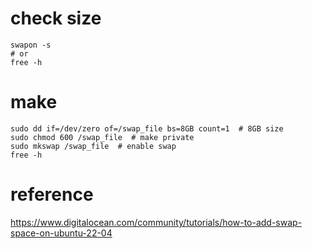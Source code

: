 
# check size
    swapon -s
    # or
    free -h

# make
    sudo dd if=/dev/zero of=/swap_file bs=8GB count=1  # 8GB size
    sudo chmod 600 /swap_file  # make private
    sudo mkswap /swap_file  # enable swap
    free -h

# reference
https://www.digitalocean.com/community/tutorials/how-to-add-swap-space-on-ubuntu-22-04
